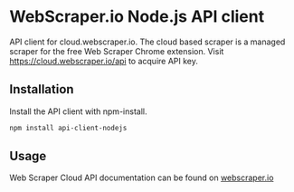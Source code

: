# WebScraper.io Node.js API client

API client for cloud.webscraper.io. The cloud based scraper is a managed scraper
for the free Web Scraper Chrome extension. Visit https://cloud.webscraper.io/api
to acquire API key.

## Installation

Install the API client with npm-install.

```bash
npm install api-client-nodejs
```

## Usage

Web Scraper Cloud API documentation can be found on [webscraper.io]

[webscraper.io]: https://www.webscraper.io/documentation/api
